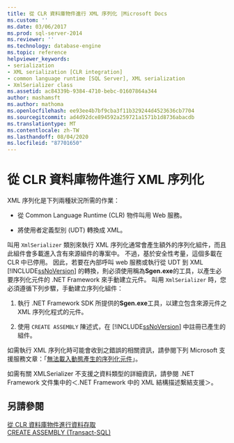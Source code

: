 ```yaml
---
title: 從 CLR 資料庫物件進行 XML 序列化 |Microsoft Docs
ms.custom: ''
ms.date: 03/06/2017
ms.prod: sql-server-2014
ms.reviewer: ''
ms.technology: database-engine
ms.topic: reference
helpviewer_keywords:
- serialization
- XML serialization [CLR integration]
- common language runtime [SQL Server], XML serialization
- XmlSerializer class
ms.assetid: ac84339b-9384-4710-bebc-01607864a344
author: mashamsft
ms.author: mathoma
ms.openlocfilehash: ee93ee4b7bf9cba3f11b329244d4523636cb7704
ms.sourcegitcommit: ad4d92dce894592a259721a1571b1d8736abacdb
ms.translationtype: MT
ms.contentlocale: zh-TW
ms.lasthandoff: 08/04/2020
ms.locfileid: "87701650"
---
```

# <a name="xml-serialization-from-clr-database-objects"></a>從 CLR 資料庫物件進行 XML 序列化
  XML 序列化是下列兩種狀況所需的作業：  
  
-   從 Common Language Runtime (CLR) 物件叫用 Web 服務。  
  
-   將使用者定義型別 (UDT) 轉換成 XML。  
  
 叫用 `XmlSerializer` 類別來執行 XML 序列化通常會產生額外的序列化組件，而且此組件會多載進入含有來源組件的專案中。 不過，基於安全性考量，這個多載在 CLR 中已停用。 因此，若要在內部呼叫 web 服務或執行從 UDT 到 XML [!INCLUDE[ssNoVersion](../../includes/ssnoversion-md.md)] 的轉換，則必須使用稱為**Sgen.exe**的工具，以產生必要序列化元件的 .NET Framework 來手動建立元件。 叫用 `XmlSerializer` 時，您必須遵循下列步驟，手動建立序列化組件：  
  
1.  執行 .NET Framework SDK 所提供的**Sgen.exe**工具，以建立包含來源元件之 XML 序列化程式的元件。  
  
2.  使用 `CREATE ASSEMBLY` 陳述式，在 [!INCLUDE[ssNoVersion](../../includes/ssnoversion-md.md)] 中註冊已產生的組件。  
  
 如需執行 XML 序列化時可能會收到之錯誤的相關資訊，請參閱下列 Microsoft 支援服務文章：「[無法載入動態產生的序列化元件](https://support.microsoft.com/kb/913668)」。  
  
 如需有關 XMLSerializer 不支援之資料類型的詳細資訊，請參閱 .NET Framework 文件集中的＜.NET Framework 中的 XML 結構描述繫結支援＞。  
  
## <a name="see-also"></a>另請參閱  
 [從 CLR 資料庫物件進行資料存取](../../relational-databases/clr-integration/data-access/data-access-from-clr-database-objects.md)   
 [CREATE ASSEMBLY &#40;Transact-SQL&#41;](/sql/t-sql/statements/create-assembly-transact-sql)  
  
  

